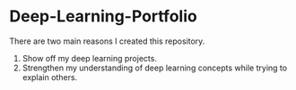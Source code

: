 # Deep-Learning-Portfolio
There are two main reasons I created this repository.
1) Show off my deep learning projects.
2) Strengthen my understanding of deep learning concepts while trying to explain others. 

